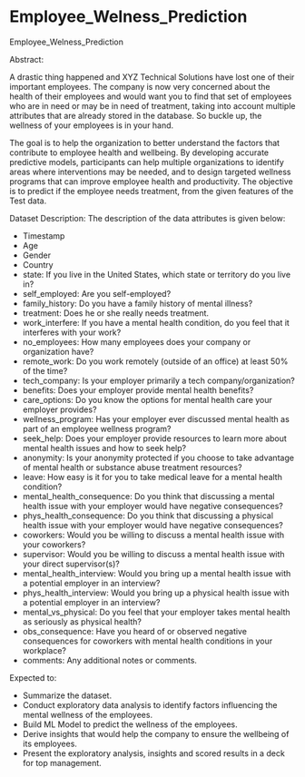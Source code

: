 # Employee_Welness_Prediction
Employee_Welness_Prediction

Abstract:

A drastic thing happened and XYZ Technical Solutions have lost one of their important employees. The company is now very concerned about the health of their employees and would want you to find that set of employees who are in need or may be in need of treatment, taking into account multiple attributes that are already stored in the database. So buckle up, the wellness of your employees is in your hand. 

The goal is to help the organization to better understand the factors that contribute to employee health and wellbeing. By developing accurate predictive models, participants can help multiple organizations to identify areas where interventions may be needed, and to design targeted wellness programs that can improve employee health and productivity. The objective is to predict if the employee needs treatment, from the given features of the Test data.

Dataset Description: The description of the data attributes is given below:

- Timestamp
- Age
- Gender
- Country
- state: If you live in the United States, which state or territory do you live in?
- self_employed: Are you self-employed?
- family_history: Do you have a family history of mental illness?
- treatment: Does he or she really needs treatment.
- work_interfere: If you have a mental health condition, do you feel that it interferes with your work?
- no_employees: How many employees does your company or organization have?
- remote_work: Do you work remotely (outside of an office) at least 50% of the time?
- tech_company: Is your employer primarily a tech company/organization?
- benefits: Does your employer provide mental health benefits?
- care_options: Do you know the options for mental health care your employer provides?
- wellness_program: Has your employer ever discussed mental health as part of an employee wellness program?
- seek_help: Does your employer provide resources to learn more about mental health issues and how to seek help?
- anonymity: Is your anonymity protected if you choose to take advantage of mental health or substance abuse treatment resources?
- leave: How easy is it for you to take medical leave for a mental health condition?
- mental_health_consequence: Do you think that discussing a mental health issue with your employer would have negative consequences?
- phys_health_consequence: Do you think that discussing a physical health issue with your employer would have negative consequences?
- coworkers: Would you be willing to discuss a mental health issue with your coworkers?
- supervisor: Would you be willing to discuss a mental health issue with your direct supervisor(s)?
- mental_health_interview: Would you bring up a mental health issue with a potential employer in an interview?
- phys_health_interview: Would you bring up a physical health issue with a potential employer in an interview?
- mental_vs_physical: Do you feel that your employer takes mental health as seriously as physical health?
- obs_consequence: Have you heard of or observed negative consequences for coworkers with mental health conditions in your workplace?
- comments: Any additional notes or comments.

Expected to:
- Summarize the dataset. 
- Conduct exploratory data analysis to identify factors influencing the mental wellness of the employees. 
- Build ML Model to predict the wellness of the employees. 
- Derive insights that would help the company to ensure the wellbeing of its employees. 
- Present the exploratory analysis, insights and scored results in a deck for top management. 

